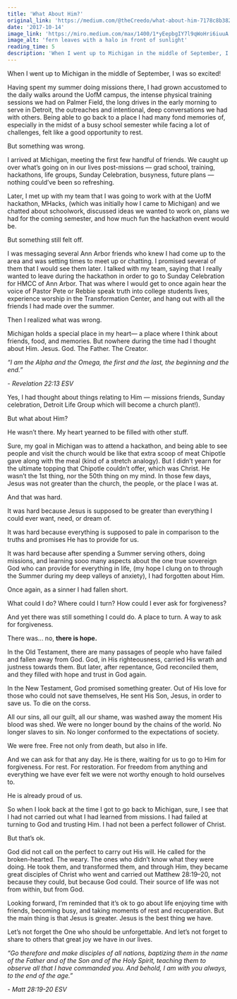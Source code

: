 ```yaml
---
title: 'What About Him?'
original_link: 'https://medium.com/@theCreedo/what-about-him-7178c8b382da'
date: '2017-10-14'
image_link: 'https://miro.medium.com/max/1400/1*yEepbgIY7l9qWoHri6iuuA.jpeg'
image_alt: 'fern leaves with a halo in front of sunlight'
reading_time: 5
description: 'When I went up to Michigan in the middle of September, I was so excited! But something was wrong...'
---
```

When I went up to Michigan in the middle of September, I was so excited!

Having spent my summer doing missions there, I had grown accustomed to the daily walks around the UofM campus, the intense physical training sessions we had on Palmer Field, the long drives in the early morning to serve in Detroit, the outreaches and intentional, deep conversations we had with others. Being able to go back to a place I had many fond memories of, especially in the midst of a busy school semester while facing a lot of challenges, felt like a good opportunity to rest.

But something was wrong.

I arrived at Michigan, meeting the first few handful of friends. We caught up over what’s going on in our lives post-missions — grad school, training, hackathons, life groups, Sunday Celebration, busyness, future plans — nothing could’ve been so refreshing.

Later, I met up with my team that I was going to work with at the UofM hackathon, MHacks, (which was initially how I came to Michigan) and we chatted about schoolwork, discussed ideas we wanted to work on, plans we had for the coming semester, and how much fun the hackathon event would be.

But something still felt off.

I was messaging several Ann Arbor friends who knew I had come up to the area and was setting times to meet up or chatting. I promised several of them that I would see them later. I talked with my team, saying that I really wanted to leave during the hackathon in order to go to Sunday Celebration for HMCC of Ann Arbor. That was where I would get to once again hear the voice of Pastor Pete or Rebbie speak truth into college students lives, experience worship in the Transformation Center, and hang out with all the friends I had made over the summer.

Then I realized what was wrong.

Michigan holds a special place in my heart— a place where I think about friends, food, and memories. But nowhere during the time had I thought about Him. Jesus. God. The Father. The Creator.

_“I am the Alpha and the Omega, the first and the last, the beginning and the end.”_

_- Revelation 22:13 ESV_

Yes, I had thought about things relating to Him — missions friends, Sunday celebration, Detroit Life Group which will become a church plant!).

But what about Him?

He wasn’t there. My heart yearned to be filled with other stuff.

Sure, my goal in Michigan was to attend a hackathon, and being able to see people and visit the church would be like that extra scoop of meat Chipotle gave along with the meal (kind of a stretch analogy). But I didn’t yearn for the ultimate topping that Chipotle couldn’t offer, which was Christ. He wasn’t the 1st thing, nor the 50th thing on my mind. In those few days, Jesus was not greater than the church, the people, or the place I was at.

And that was hard.

It was hard because Jesus is supposed to be greater than everything I could ever want, need, or dream of.

It was hard because everything is supposed to pale in comparison to the truths and promises He has to provide for us.

It was hard because after spending a Summer serving others, doing missions, and learning sooo many aspects about the one true sovereign God who can provide for everything in life, (my hope I clung on to through the Summer during my deep valleys of anxiety), I had forgotten about Him.

Once again, as a sinner I had fallen short.

What could I do? Where could I turn? How could I ever ask for forgiveness?

And yet there was still something I could do. A place to turn. A way to ask for forgiveness.

There was... no, **there is hope.**

In the Old Testament, there are many passages of people who have failed and fallen away from God. God, in His righteousness, carried His wrath and justness towards them. But later, after repentance, God reconciled them, and they filled with hope and trust in God again.

In the New Testament, God promised something greater. Out of His love for those who could not save themselves, He sent His Son, Jesus, in order to save us. To die on the corss.

All our sins, all our guilt, all our shame, was washed away the moment His blood was shed. We were no longer bound by the chains of the world. No longer slaves to sin. No longer conformed to the expectations of society.

We were free. Free not only from death, but also in life.

And we can ask for that any day. He is there, waiting for us to go to Him for forgiveness. For rest. For restoration. For freedom from anything and everything we have ever felt we were not worthy enough to hold ourselves to.

He is already proud of us.

So when I look back at the time I got to go back to Michigan, sure, I see that I had not carried out what I had learned from missions. I had failed at turning to God and trusting Him. I had not been a perfect follower of Christ.

But that’s ok.

God did not call on the perfect to carry out His will. He called for the broken-hearted. The weary. The ones who didn’t know what they were doing. He took them, and transformed them, and through Him, they became great disciples of Christ who went and carried out Matthew 28:19–20, not because they could, but because God could. Their source of life was not from within, but from God.

Looking forward, I’m reminded that it’s ok to go about life enjoying time with friends, becoming busy, and taking moments of rest and recuperation.
But the main thing is that Jesus is greater. Jesus is the best thing we have.

Let’s not forget the One who should be unforgettable. And let’s not forget to share to others that great joy we have in our lives.

_“Go therefore and make disciples of all nations, baptizing them in the name of the Father and of the Son and of the Holy Spirit, teaching them to observe all that I have commanded you. And behold, I am with you always, to the end of the age.”_

_- Matt 28:19-20 ESV_